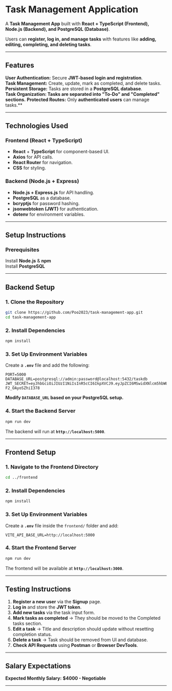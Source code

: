 # **Task Management Application**

A **Task Management App** built with **React + TypeScript (Frontend), Node.js (Backend), and PostgreSQL (Database)**.  

Users can **register, log in, and manage tasks** with features like **adding, editing, completing, and deleting tasks**.

---

## **Features**
**User Authentication:** Secure **JWT-based login and registration**.  
**Task Management:** Create, update, mark as completed, and delete tasks.  
**Persistent Storage:** Tasks are stored in a **PostgreSQL database**.  
**Task Organization: Tasks are separated into "To-Do" and "Completed" sections.** 
**Protected Routes:** Only **authenticated users** can manage tasks.**

---

## **Technologies Used**
### **Frontend (React + TypeScript)**
- **React** + **TypeScript** for component-based UI.
- **Axios** for API calls.
- **React Router** for navigation.
- **CSS** for styling.

### **Backend (Node.js + Express)**
- **Node.js + Express.js** for API handling.
- **PostgreSQL** as a database.
- **bcryptjs** for password hashing.
- **jsonwebtoken (JWT)** for authentication.
- **dotenv** for environment variables.

---

## **Setup Instructions**
### **Prerequisites**
Install **Node.js** & **npm**  
Install **PostgreSQL**  

---

## **Backend Setup**
### **1. Clone the Repository**
```bash
git clone https://github.com/Poo2023/task-management-app.git
cd task-management-app
```

### **2. Install Dependencies**
```bash
npm install
```

### **3. Set Up Environment Variables**
Create a **`.env`** file and add the following:
```env
PORT=5000
DATABASE_URL=postgresql://admin:password@localhost:5432/taskdb
JWT_SECRET=eyJhbGciOiJIUzI1NiIsInR5cCI6IkpXVCJ9.eyJpZCI6MSwidXNlcm5hbWUiOiJ0ZXN0dXNlciIsImlhdCI6MTczOTkyMzE5MiwiZXhwIjoxNzM5OTI2NzkyfQ.ARAFf3nu7MsJvaRHmGkTX6eOew7-F2_OAyoSZhiI378
```
**Modify `DATABASE_URL` based on your PostgreSQL setup.**

### **4. Start the Backend Server**
```bash
npm run dev
```
The backend will run at **`http://localhost:5000`**.

---

## **Frontend Setup**
### **1. Navigate to the Frontend Directory**
```bash
cd ../frontend
```

### **2. Install Dependencies**
```bash
npm install
```

### **3. Set Up Environment Variables**
Create a **`.env`** file inside the `frontend/` folder and add:
```env
VITE_API_BASE_URL=http://localhost:5000
```

### **4. Start the Frontend Server**
```bash
npm run dev
```
The frontend will be available at **`http://localhost:3000`**.

---

## **Testing Instructions**
1. **Register a new user** via the **Signup** page.
2. **Log in** and store the **JWT token**.
3. **Add new tasks** via the task input form.
4. **Mark tasks as completed** → They should be moved to the Completed tasks section.
5. **Edit a task** → Title and description should update without resetting completion status.
6. **Delete a task** → Task should be removed from UI and database.
7. **Check API Requests** using **Postman** or **Browser DevTools**.

---

## **Salary Expectations**
  **Expected Monthly Salary:** **$4000 - Negotiable**  

---


